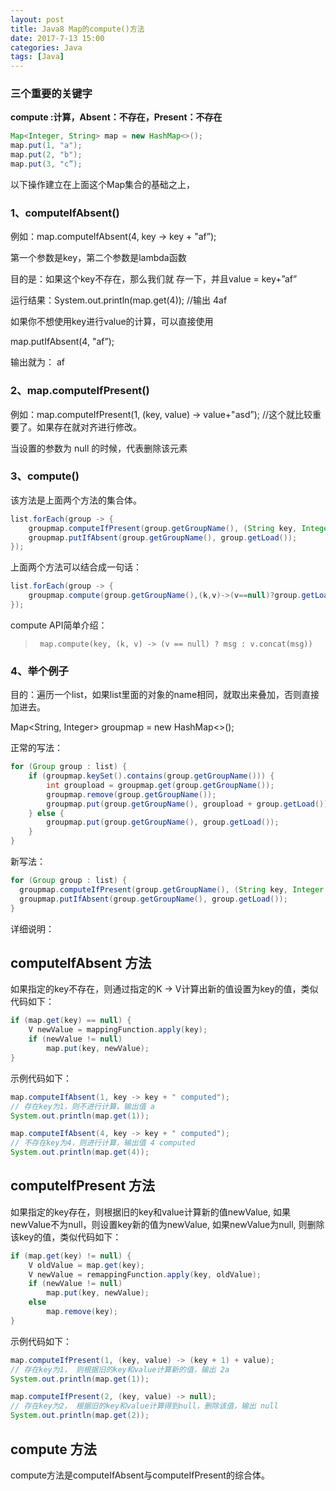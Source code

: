 ```yaml
---
layout: post
title: Java8 Map的compute()方法
date: 2017-7-13 15:00
categories: Java
tags: [Java]
---
```


### 三个重要的关键字

**compute :计算，Absent：不存在，Present：不存在**

```java
Map<Integer, String> map = new HashMap<>();
map.put(1, "a");
map.put(2, "b");
map.put(3, "c”);
```

以下操作建立在上面这个Map集合的基础之上，

### 1、computeIfAbsent()  

 例如：map.computeIfAbsent(4, key -> key + "af”);

 第一个参数是key，第二个参数是lambda函数

目的是：如果这个key不存在，那么我们就 存一下，并且value = key+”af”

运行结果：System.out.println(map.get(4));  //输出 4af

如果你不想使用key进行value的计算，可以直接使用

map.putIfAbsent(4, "af”);

输出就为： af



### 2、map.computeIfPresent()

例如：map.computeIfPresent(1, (key, value) -> value+"asd”);    //这个就比较重要了。如果存在就对齐进行修改。

当设置的参数为 null 的时候，代表删除该元素



### 3、compute() 

该方法是上面两个方法的集合体。

```java
list.forEach(group -> {
    groupmap.computeIfPresent(group.getGroupName(), (String key, Integer value) -> value + group.getLoad());
    groupmap.putIfAbsent(group.getGroupName(), group.getLoad());
});
```

上面两个方法可以结合成一句话：

```java
list.forEach(group -> {
    groupmap.compute(group.getGroupName(),(k,v)->(v==null)?group.getLoad():group.getLoad()+v);
});
```

compute API简单介绍：

> ```
>  map.compute(key, (k, v) -> (v == null) ? msg : v.concat(msg))
> ```

### 4、举个例子

目的：遍历一个list，如果list里面的对象的name相同，就取出来叠加，否则直接加进去。

Map\<String, Integer> groupmap = new HashMap<>();

正常的写法：

```java
for (Group group : list) {
    if (groupmap.keySet().contains(group.getGroupName())) {
        int groupload = groupmap.get(group.getGroupName());
        groupmap.remove(group.getGroupName());
        groupmap.put(group.getGroupName(), groupload + group.getLoad());
    } else {
        groupmap.put(group.getGroupName(), group.getLoad());
    }
}
```

新写法：

```java
for (Group group : list) {
  groupmap.computeIfPresent(group.getGroupName(), (String key, Integer value) -> value + group.getLoad());
  groupmap.putIfAbsent(group.getGroupName(), group.getLoad());
}
```



详细说明：

## computeIfAbsent 方法

如果指定的key不存在，则通过指定的K -> V计算出新的值设置为key的值，类似代码如下：

```java
if (map.get(key) == null) {
    V newValue = mappingFunction.apply(key);
    if (newValue != null)
        map.put(key, newValue);
}
```

示例代码如下：

```java
map.computeIfAbsent(1, key -> key + " computed");
// 存在key为1，则不进行计算，输出值 a
System.out.println(map.get(1));

map.computeIfAbsent(4, key -> key + " computed");
// 不存在key为4，则进行计算，输出值 4 computed
System.out.println(map.get(4));
```

## computeIfPresent 方法

如果指定的key存在，则根据旧的key和value计算新的值newValue, 如果newValue不为null，则设置key新的值为newValue, 如果newValue为null, 则删除该key的值，类似代码如下：

```java
if (map.get(key) != null) {
    V oldValue = map.get(key);
    V newValue = remappingFunction.apply(key, oldValue);
    if (newValue != null)
        map.put(key, newValue);
    else
        map.remove(key);
}
```

示例代码如下：

```java
map.computeIfPresent(1, (key, value) -> (key + 1) + value);
// 存在key为1， 则根据旧的key和value计算新的值，输出 2a
System.out.println(map.get(1));

map.computeIfPresent(2, (key, value) -> null);
// 存在key为2， 根据旧的key和value计算得到null，删除该值，输出 null
System.out.println(map.get(2));
```

## compute 方法

compute方法是computeIfAbsent与computeIfPresent的综合体。